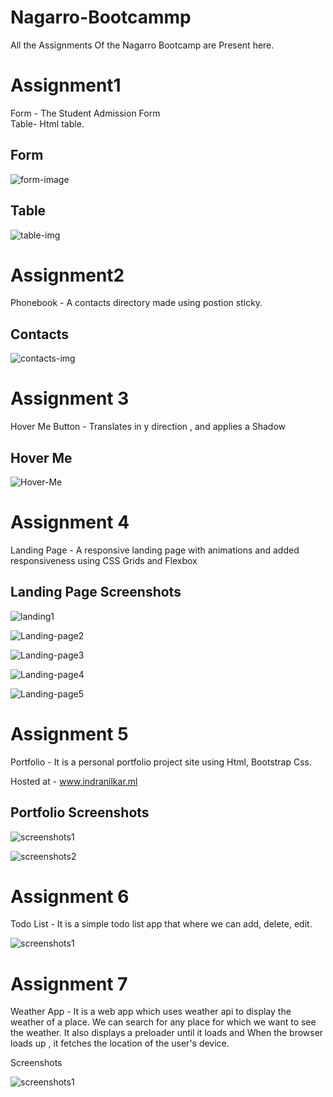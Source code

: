 # Nagarro-Bootcammp

All the Assignments Of the Nagarro Bootcamp are Present here.

# Assignment1
Form - The Student Admission Form\
Table- Html table.

## Form
![form-image](Assignment1/form.jpg)

## Table
![table-img](Assignment1/table.jpg)



# Assignment2
Phonebook - A contacts directory made using postion sticky.
## Contacts
![contacts-img](Assignment2/contacts.jpg)

# Assignment 3
Hover Me Button - Translates in y direction , and applies a Shadow

## Hover Me
![Hover-Me](Assignment3/hover.jpg)

# Assignment 4
Landing Page - A responsive landing page with animations and added responsiveness using CSS Grids and Flexbox

## Landing Page Screenshots

![landing1](Assignment4/Images/landing1.jpg)

![Landing-page2](Assignment4/Images/landing2.jpg)

![Landing-page3](Assignment4/Images/landing3.jpg)

![Landing-page4](Assignment4/Images/landing4.jpg)

![Landing-page5](Assignment4/Images/landing5.jpg)

# Assignment 5
Portfolio - It is a personal portfolio project site using Html, Bootstrap Css.

Hosted at - www.indranilkar.ml
## Portfolio Screenshots

![screenshots1](Assignment5/Images/screenshots1.jpg)

![screenshots2](Assignment5/Images/screenshots2.jpg)

# Assignment 6

Todo List - It is a simple todo list app that where we can add, delete, edit.

![screenshots1](Assignment6/Images/Todo.png)

# Assignment 7

Weather App - It is a web app which uses weather api to display the weather of a place. We can search for any place for which we want to see the weather. It also displays a preloader until it loads and When the browser loads up , it fetches the location of the user's device.

Screenshots

![screenshots1](Assignment7/Images/weather.png)